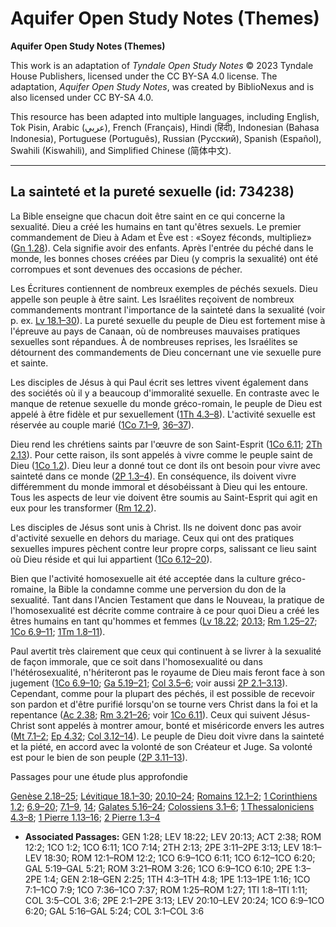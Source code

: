 # Aquifer Open Study Notes (Themes)

**Aquifer Open Study Notes (Themes)**

This work is an adaptation of *Tyndale Open Study Notes* © 2023 Tyndale House Publishers, licensed under the CC BY\-SA 4\.0 license. The adaptation, *Aquifer Open Study Notes*, was created by BiblioNexus and is also licensed under CC BY\-SA 4\.0\.

This resource has been adapted into multiple languages, including English, Tok Pisin, Arabic (عربي), French (Français), Hindi (हिंदी), Indonesian (Bahasa Indonesia), Portuguese (Português), Russian (Русский), Spanish (Español), Swahili (Kiswahili), and Simplified Chinese (简体中文).



--------------------------------

## La sainteté et la pureté sexuelle (id: 734238)

La Bible enseigne que chacun doit être saint en ce qui concerne la sexualité. Dieu a créé les humains en tant qu'êtres sexuels. Le premier commandement de Dieu à Adam et Ève est : «Soyez féconds, multipliez» ([Gn 1\.28](https://ref.ly/Gen1:28)). Cela signifie avoir des enfants. Après l'entrée du péché dans le monde, les bonnes choses créées par Dieu (y compris la sexualité) ont été corrompues et sont devenues des occasions de pécher.

Les Écritures contiennent de nombreux exemples de péchés sexuels. Dieu appelle son peuple à être saint. Les Israélites reçoivent de nombreux commandements montrant l'importance de la sainteté dans la sexualité (voir p. ex. [Lv 18\.1–30](https://ref.ly/Lev18:1-Lev18:30)). La pureté sexuelle du peuple de Dieu est fortement mise à l'épreuve au pays de Canaan, où de nombreuses mauvaises pratiques sexuelles sont répandues. À de nombreuses reprises, les Israélites se détournent des commandements de Dieu concernant une vie sexuelle pure et sainte.

Les disciples de Jésus à qui Paul écrit ses lettres vivent également dans des sociétés où il y a beaucoup d'immoralité sexuelle. En contraste avec le manque de retenue sexuelle du monde gréco\-romain, le peuple de Dieu est appelé à être fidèle et pur sexuellement ([1Th 4\.3–8](https://ref.ly/1Thess4:3-1Thess4:8)). L'activité sexuelle est réservée au couple marié ([1Co 7\.1–9](https://ref.ly/1Cor7:1-1Cor7:9), [36–37](https://ref.ly/1Cor7:36-1Cor7:37)).

Dieu rend les chrétiens saints par l'œuvre de son Saint\-Esprit ([1Co 6\.11](https://ref.ly/1Cor6:11); [2Th 2\.13](https://ref.ly/2Thess2:13)). Pour cette raison, ils sont appelés à vivre comme le peuple saint de Dieu ([1Co 1\.2](https://ref.ly/1Cor1:2)). Dieu leur a donné tout ce dont ils ont besoin pour vivre avec sainteté dans ce monde ([2P 1\.3–4](https://ref.ly/2Pet1:3-2Pet1:4)). En conséquence, ils doivent vivre différemment du monde immoral et désobéissant à Dieu qui les entoure. Tous les aspects de leur vie doivent être soumis au Saint\-Esprit qui agit en eux pour les transformer ([Rm 12\.2](https://ref.ly/Rom12:2)).

Les disciples de Jésus sont unis à Christ. Ils ne doivent donc pas avoir d'activité sexuelle en dehors du mariage. Ceux qui ont des pratiques sexuelles impures pèchent contre leur propre corps, salissant ce lieu saint où Dieu réside et qui lui appartient ([1Co 6\.12–20](https://ref.ly/1Cor6:12-1Cor6:20)).

Bien que l'activité homosexuelle ait été acceptée dans la culture gréco\-romaine, la Bible la condamne comme une perversion du don de la sexualité. Tant dans l'Ancien Testament que dans le Nouveau, la pratique de l'homosexualité est décrite comme contraire à ce pour quoi Dieu a créé les êtres humains en tant qu'hommes et femmes ([Lv 18\.22](https://ref.ly/Lev18:22); [20\.13](https://ref.ly/Lev20:13); [Rm 1\.25–27](https://ref.ly/Rom1:25-Rom1:27); [1Co 6\.9–11](https://ref.ly/1Cor6:9-1Cor6:11); [1Tm 1\.8–11](https://ref.ly/1Tim1:8-1Tim1:11)).

Paul avertit très clairement que ceux qui continuent à se livrer à la sexualité de façon immorale, que ce soit dans l'homosexualité ou dans l'hétérosexualité, n'hériteront pas le royaume de Dieu mais feront face à son jugement ([1Co 6\.9–10](https://ref.ly/1Cor6:9-1Cor6:10); [Ga 5\.19–21](https://ref.ly/Gal5:19-Gal5:21); [Col 3\.5–6](https://ref.ly/Col3:5-Col3:6); voir aussi [2P 2\.1–3\.13](https://ref.ly/2Pet2:1-2Pet3:13)). Cependant, comme pour la plupart des péchés, il est possible de recevoir son pardon et d'être purifié lorsqu'on se tourne vers Christ dans la foi et la repentance ([Ac 2\.38](https://ref.ly/Acts2:38); [Rm 3\.21–26](https://ref.ly/Rom3:21-Rom3:26); voir [1Co 6\.11](https://ref.ly/1Cor6:11)). Ceux qui suivent Jésus\-Christ sont appelés à montrer amour, bonté et miséricorde envers les autres ([Mt 7\.1–2](https://ref.ly/Matt7:1-Matt7:2); [Ep 4\.32](https://ref.ly/Eph4:32); [Col 3\.12–14](https://ref.ly/Col3:12-Col3:14)). Le peuple de Dieu doit vivre dans la sainteté et la piété, en accord avec la volonté de son Créateur et Juge. Sa volonté est pour le bien de son peuple ([2P 3\.11–13](https://ref.ly/2Pet3:11-2Pet3:13)).

Passages pour une étude plus approfondie

[Genèse 2\.18–25](https://ref.ly/Gen2:18-Gen2:25); [Lévitique 18\.1–30](https://ref.ly/Lev18:1-Lev18:30); [20\.10–24](https://ref.ly/Lev20:10-Lev20:24); [Romains 12\.1–2](https://ref.ly/Rom12:1-Rom12:2); [1 Corinthiens 1\.2](https://ref.ly/1Cor1:2); [6\.9–20](https://ref.ly/1Cor6:9-1Cor6:20); [7\.1–9](https://ref.ly/1Cor7:1-1Cor7:9), [14](https://ref.ly/1Cor7:14); [Galates 5\.16–24](https://ref.ly/Gal5:16-Gal5:24); [Colossiens 3\.1–6](https://ref.ly/Col3:1-Col3:6); [1 Thessaloniciens 4\.3–8](https://ref.ly/1Thess4:3-1Thess4:8); [1 Pierre 1\.13–16](https://ref.ly/1Pet1:13-1Pet1:16); [2 Pierre 1\.3–4](https://ref.ly/2Pet1:3-2Pet1:4)

* **Associated Passages:** GEN 1:28; LEV 18:22; LEV 20:13; ACT 2:38; ROM 12:2; 1CO 1:2; 1CO 6:11; 1CO 7:14; 2TH 2:13; 2PE 3:11–2PE 3:13; LEV 18:1–LEV 18:30; ROM 12:1–ROM 12:2; 1CO 6:9–1CO 6:11; 1CO 6:12–1CO 6:20; GAL 5:19–GAL 5:21; ROM 3:21–ROM 3:26; 1CO 6:9–1CO 6:10; 2PE 1:3–2PE 1:4; GEN 2:18–GEN 2:25; 1TH 4:3–1TH 4:8; 1PE 1:13–1PE 1:16; 1CO 7:1–1CO 7:9; 1CO 7:36–1CO 7:37; ROM 1:25–ROM 1:27; 1TI 1:8–1TI 1:11; COL 3:5–COL 3:6; 2PE 2:1–2PE 3:13; LEV 20:10–LEV 20:24; 1CO 6:9–1CO 6:20; GAL 5:16–GAL 5:24; COL 3:1–COL 3:6

